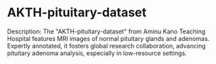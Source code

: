 # AKTH-pituitary-dataset
Description:  The "AKTH-pituitary-dataset" from Aminu Kano Teaching Hospital features MRI images of normal pituitary glands and adenomas. Expertly annotated, it fosters global research collaboration, advancing pituitary adenoma analysis, especially in low-resource settings.
